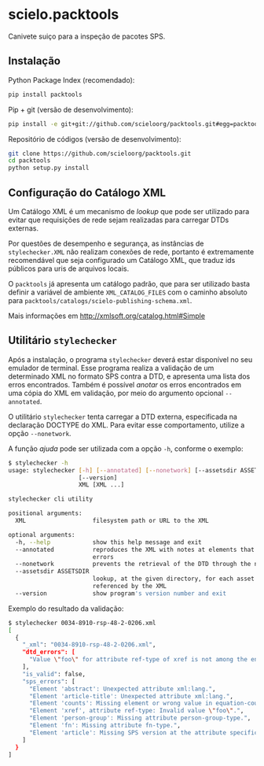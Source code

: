 scielo.packtools
================

Canivete suiço para a inspeção de pacotes SPS.


Instalação
----------

Python Package Index (recomendado):

```bash
pip install packtools
```

Pip + git (versão de desenvolvimento):

```bash
pip install -e git+git://github.com/scieloorg/packtools.git#egg=packtools
```

Repositório de códigos (versão de desenvolvimento):

```bash
git clone https://github.com/scieloorg/packtools.git
cd packtools 
python setup.py install
```


Configuração do Catálogo XML
----------------------------

Um Catálogo XML é um mecanismo de *lookup* que pode ser utilizado para evitar que requisições de 
rede sejam realizadas para carregar DTDs externas. 

Por questões de desempenho e segurança, as instâncias de `stylechecker.XML` não realizam 
conexões de rede, portanto é extremamente recomendável que seja configurado um Catálogo XML,
que traduz ids públicos para uris de arquivos locais.

O `packtools` já apresenta um catálogo padrão, que para ser utilizado basta definir a
variável de ambiente `XML_CATALOG_FILES` com o caminho absoluto para 
`packtools/catalogs/scielo-publishing-schema.xml`.

Mais informações em http://xmlsoft.org/catalog.html#Simple


Utilitário `stylechecker`
-------------------------

Após a instalação, o programa `stylechecker` deverá estar disponível no seu emulador de terminal. 
Esse programa realiza a validação de um determinado XML no formato SPS contra a DTD, e 
apresenta uma lista dos erros encontrados. Também é possível *anotar* os erros encontrados em uma
cópia do XML em validação, por meio do argumento opcional `--annotated`.

O utilitário `stylechecker` tenta carregar a DTD externa, especificada na declaração DOCTYPE do 
XML. Para evitar esse comportamento, utilize a opção `--nonetwork`.

A função *ajuda* pode ser utilizada com a opção `-h`, conforme o exemplo:

```bash
$ stylechecker -h
usage: stylechecker [-h] [--annotated] [--nonetwork] [--assetsdir ASSETSDIR]
                    [--version]
                    XML [XML ...]

stylechecker cli utility

positional arguments:
  XML                   filesystem path or URL to the XML

optional arguments:
  -h, --help            show this help message and exit
  --annotated           reproduces the XML with notes at elements that have
                        errors
  --nonetwork           prevents the retrieval of the DTD through the network
  --assetsdir ASSETSDIR
                        lookup, at the given directory, for each asset
                        referenced by the XML
  --version             show program's version number and exit
```


Exemplo do resultado da validação:

```bash
$ stylechecker 0034-8910-rsp-48-2-0206.xml
[
  {
    "_xml": "0034-8910-rsp-48-2-0206.xml",
    "dtd_errors": [
      "Value \"foo\" for attribute ref-type of xref is not among the enumerated set"
    ],
    "is_valid": false,
    "sps_errors": [
      "Element 'abstract': Unexpected attribute xml:lang.",
      "Element 'article-title': Unexpected attribute xml:lang.",
      "Element 'counts': Missing element or wrong value in equation-count.",
      "Element 'xref', attribute ref-type: Invalid value \"foo\".",
      "Element 'person-group': Missing attribute person-group-type.",
      "Element 'fn': Missing attribute fn-type.",
      "Element 'article': Missing SPS version at the attribute specific-use."
    ]
  }
]
```

